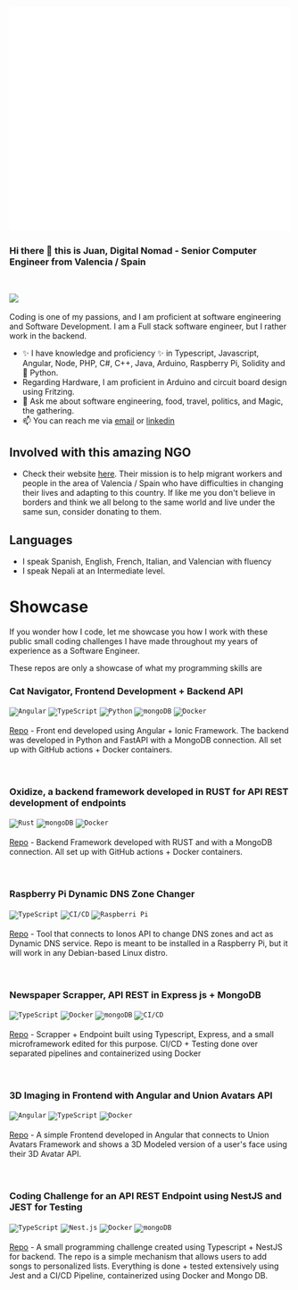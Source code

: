 <a href="https://hamrodev.com/cv"><img src="headerjuan.svg" width="100%" height="400px" alt="Juan is what you get"></a>
### Hi there 👋 this is Juan, Digital Nomad - Senior Computer Engineer from Valencia / Spain
<br>

![](https://komarev.com/ghpvc/?username=troindx)

Coding is one of my passions, and I am proficient at software engineering and Software Development. I am a Full stack software engineer, but I rather work in the backend.
- ✨ I have knowledge and proficiency ✨ in Typescript, Javascript, Angular, Node, PHP, C#, C++, Java, Arduino, Raspberry Pi, Solidity and 🐍 Python.
- Regarding Hardware, I am proficient in Arduino and circuit board design using Fritzing.
- 💬 Ask me about  software engineering, food, travel, politics, and Magic, the gathering.
- 📫 You can reach me via <a href="mailto:juan@hamrodev.com">email</a> or <a href="https://www.linkedin.com/in/jvilarsanchis/">linkedin</a>

## Involved with this amazing NGO
- Check their website <a href="https://www.jarit.org">here</a>. Their mission is to help migrant workers and people in the area of Valencia / Spain who have difficulties in changing their lives and adapting to this country. If like me you don't believe in borders and think we all belong to the same world and live under the same sun, consider donating to them.

## Languages
- I speak Spanish, English, French, Italian, and Valencian with fluency
- I speak Nepali at an Intermediate level.

# Showcase
<p>If you wonder how I code, let me showcase you how I work with these public small coding challenges I have made throughout my years of experience as a Software Engineer. </p>
<p>These repos are only a showcase of what my programming skills are</p>

<div>
	<h3>Cat Navigator, Frontend Development + Backend API</h3>
	<code><img width="50" src="https://user-images.githubusercontent.com/25181517/183890595-779a7e64-3f43-4634-bad2-eceef4e80268.png" alt="Angular" title="Angular"/></code>
	<code><img width="50" src="https://user-images.githubusercontent.com/25181517/183890598-19a0ac2d-e88a-4005-a8df-1ee36782fde1.png" alt="TypeScript" title="TypeScript"/></code>
	<code><img width="50" src="https://user-images.githubusercontent.com/25181517/183423507-c056a6f9-1ba8-4312-a350-19bcbc5a8697.png" alt="Python" title="Python"/></code>
	<code><img width="50" src="https://user-images.githubusercontent.com/25181517/182884177-d48a8579-2cd0-447a-b9a6-ffc7cb02560e.png" alt="mongoDB" title="mongoDB"/></code>
  	<code><img width="50" src="https://user-images.githubusercontent.com/25181517/117207330-263ba280-adf4-11eb-9b97-0ac5b40bc3be.png" alt="Docker" title="Docker"/></code><br><br>
  	<a href="https://github.com/troindx/thecodelivestest">Repo</a> - Front end developed using Angular + Ionic Framework. The backend was developed in Python and FastAPI with a MongoDB connection. All set up with GitHub actions + Docker containers.
</div>
<br><br>
<div>
	<h3>Oxidize, a backend framework developed in RUST for API REST development of endpoints</h3> 
	<code><img width="50" src="https://user-images.githubusercontent.com/25181517/192599922-3a8ceb1c-ff1d-40bc-b73c-99ea1182d8ad.png" alt="Rust" title="Rust"/></code>
	<code><img width="50" src="https://user-images.githubusercontent.com/25181517/182884177-d48a8579-2cd0-447a-b9a6-ffc7cb02560e.png" alt="mongoDB" title="mongoDB"/></code>
	<code><img width="50" src="https://user-images.githubusercontent.com/25181517/117207330-263ba280-adf4-11eb-9b97-0ac5b40bc3be.png" alt="Docker" title="Docker"/></code><br><br>
	<a href="https://github.com/troindx/oxidize">Repo</a> - Backend Framework developed with RUST and with a MongoDB connection. All set up with GitHub actions + Docker containers.
</div>
<br><br>

<div >
	<h3>Raspberry Pi Dynamic DNS Zone Changer</h3> 
	<code><img width="50" src="https://user-images.githubusercontent.com/25181517/183890598-19a0ac2d-e88a-4005-a8df-1ee36782fde1.png" alt="TypeScript" title="TypeScript"/></code>
	<code><img width="50" src="https://user-images.githubusercontent.com/25181517/183868728-b2e11072-00a5-47e2-8a4e-4ebbb2b8c554.png" alt="CI/CD" title="CI/CD"/></code>
	<code><img width="50" src="https://github.com/user-attachments/assets/63d6cb39-63c6-44fc-bbb1-2adcb8458a32" alt="Raspberri Pi" title="Raspberri Pi"/></code><br><br>
	<a href="https://github.com/troindx/rpits">Repo</a> - Tool that connects to Ionos API to change DNS zones and act as Dynamic DNS service. Repo is meant to be installed in a Raspberry Pi, but it will work in any Debian-based Linux distro.
</div>
<br><br>

<div >
	<h3>Newspaper Scrapper, API REST in Express js + MongoDB</h3>
	<code><img width="50" src="https://user-images.githubusercontent.com/25181517/183890598-19a0ac2d-e88a-4005-a8df-1ee36782fde1.png" alt="TypeScript" title="TypeScript"/></code>
	<code><img width="50" src="https://user-images.githubusercontent.com/25181517/117207330-263ba280-adf4-11eb-9b97-0ac5b40bc3be.png" alt="Docker" title="Docker"/></code>
	<code><img width="50" src="https://user-images.githubusercontent.com/25181517/182884177-d48a8579-2cd0-447a-b9a6-ffc7cb02560e.png" alt="mongoDB" title="mongoDB"/></code>
	<code><img width="50" src="https://user-images.githubusercontent.com/25181517/183868728-b2e11072-00a5-47e2-8a4e-4ebbb2b8c554.png" alt="CI/CD" title="CI/CD"/></code><br><br>
	<a href="https://github.com/troindx/daily-trends">Repo</a> - Scrapper + Endpoint built using Typescript, Express, and a small microframework edited for this purpose. CI/CD + Testing done over separated pipelines and containerized using Docker
</div>
<br><br>
<div >
	<h3> 3D Imaging in Frontend with Angular and Union Avatars API</h3> 
	<code><img width="50" src="https://user-images.githubusercontent.com/25181517/183890595-779a7e64-3f43-4634-bad2-eceef4e80268.png" alt="Angular" title="Angular"/></code>
	<code><img width="50" src="https://user-images.githubusercontent.com/25181517/183890598-19a0ac2d-e88a-4005-a8df-1ee36782fde1.png" alt="TypeScript" title="TypeScript"/></code>
	<code><img width="50" src="https://user-images.githubusercontent.com/25181517/117207330-263ba280-adf4-11eb-9b97-0ac5b40bc3be.png" alt="Docker" title="Docker"/></code>
	<br><br>
	<a href="https://github.com/troindx/unionavatars">Repo</a> - A simple Frontend developed in Angular that connects to Union Avatars Framework and shows a 3D Modeled version of a user's face using their 3D Avatar API.
</div>
<br><br>
<div >
	<h3>Coding Challenge for an API REST Endpoint using NestJS and JEST for Testing</h3> 
	<code><img width="50" src="https://user-images.githubusercontent.com/25181517/183890598-19a0ac2d-e88a-4005-a8df-1ee36782fde1.png" alt="TypeScript" title="TypeScript"/></code>
	<code><img width="50" src="https://github.com/marwin1991/profile-technology-icons/assets/136815194/519bfaf3-c242-431e-a269-876979f05574" alt="Nest.js" title="Nest.js"/></code>
	<code><img width="50" src="https://user-images.githubusercontent.com/25181517/117207330-263ba280-adf4-11eb-9b97-0ac5b40bc3be.png" alt="Docker" title="Docker"/></code>
	<code><img width="50" src="https://user-images.githubusercontent.com/25181517/182884177-d48a8579-2cd0-447a-b9a6-ffc7cb02560e.png" alt="mongoDB" title="mongoDB"/></code>
	<br><br>
	<a href="https://github.com/troindx/nestjs-rviewer-challenge">Repo</a> - A small programming challenge created using Typescript + NestJS for backend. The repo is a simple mechanism that allows users to add songs to personalized lists. Everything is done + tested extensively using Jest and a CI/CD Pipeline, containerized using Docker and Mongo DB. 
</div>
